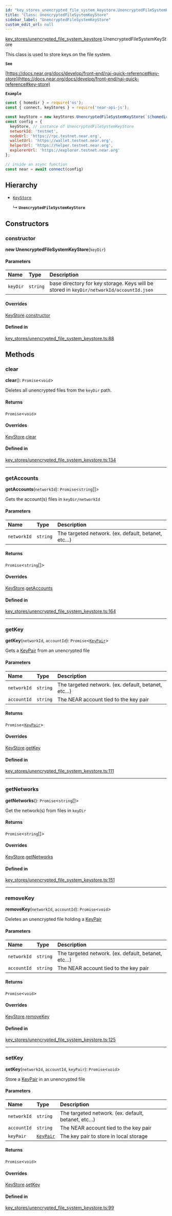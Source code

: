 ```yaml
---
id: "key_stores_unencrypted_file_system_keystore.UnencryptedFileSystemKeyStore"
title: "Class: UnencryptedFileSystemKeyStore"
sidebar_label: "UnencryptedFileSystemKeyStore"
custom_edit_url: null
---
```


[key_stores/unencrypted_file_system_keystore](../modules/key_stores_unencrypted_file_system_keystore.md).UnencryptedFileSystemKeyStore

This class is used to store keys on the file system.

**`See`**

[https://docs.near.org/docs/develop/front-end/naj-quick-reference#key-store](https://docs.near.org/docs/develop/front-end/naj-quick-reference#key-store)

**`Example`**

```js
const { homedir } = require('os');
const { connect, keyStores } = require('near-api-js');

const keyStore = new keyStores.UnencryptedFileSystemKeyStore(`${homedir()}/.near-credentials`);
const config = { 
  keyStore, // instance of UnencryptedFileSystemKeyStore
  networkId: 'testnet',
  nodeUrl: 'https://rpc.testnet.near.org',
  walletUrl: 'https://wallet.testnet.near.org',
  helperUrl: 'https://helper.testnet.near.org',
  explorerUrl: 'https://explorer.testnet.near.org'
};

// inside an async function
const near = await connect(config)
```

## Hierarchy

- [`KeyStore`](key_stores_keystore.KeyStore.md)

  ↳ **`UnencryptedFileSystemKeyStore`**

## Constructors

### constructor

**new UnencryptedFileSystemKeyStore**(`keyDir`)

#### Parameters

| Name | Type | Description |
| :------ | :------ | :------ |
| `keyDir` | `string` | base directory for key storage. Keys will be stored in `keyDir/networkId/accountId.json` |

#### Overrides

[KeyStore](key_stores_keystore.KeyStore.md).[constructor](key_stores_keystore.KeyStore.md#constructor)

#### Defined in

[key_stores/unencrypted_file_system_keystore.ts:88](https://github.com/near/near-api-js/blob/ef6d7fbf/packages/near-api-js/src/key_stores/unencrypted_file_system_keystore.ts#L88)

## Methods

### clear

**clear**(): `Promise`<`void`\>

Deletes all unencrypted files from the `keyDir` path.

#### Returns

`Promise`<`void`\>

#### Overrides

[KeyStore](key_stores_keystore.KeyStore.md).[clear](key_stores_keystore.KeyStore.md#clear)

#### Defined in

[key_stores/unencrypted_file_system_keystore.ts:134](https://github.com/near/near-api-js/blob/ef6d7fbf/packages/near-api-js/src/key_stores/unencrypted_file_system_keystore.ts#L134)

___

### getAccounts

**getAccounts**(`networkId`): `Promise`<`string`[]\>

Gets the account(s) files in `keyDir/networkId`

#### Parameters

| Name | Type | Description |
| :------ | :------ | :------ |
| `networkId` | `string` | The targeted network. (ex. default, betanet, etc…) |

#### Returns

`Promise`<`string`[]\>

#### Overrides

[KeyStore](key_stores_keystore.KeyStore.md).[getAccounts](key_stores_keystore.KeyStore.md#getaccounts)

#### Defined in

[key_stores/unencrypted_file_system_keystore.ts:164](https://github.com/near/near-api-js/blob/ef6d7fbf/packages/near-api-js/src/key_stores/unencrypted_file_system_keystore.ts#L164)

___

### getKey

**getKey**(`networkId`, `accountId`): `Promise`<[`KeyPair`](utils_key_pair.KeyPair.md)\>

Gets a [KeyPair](utils_key_pair.KeyPair.md) from an unencrypted file

#### Parameters

| Name | Type | Description |
| :------ | :------ | :------ |
| `networkId` | `string` | The targeted network. (ex. default, betanet, etc…) |
| `accountId` | `string` | The NEAR account tied to the key pair |

#### Returns

`Promise`<[`KeyPair`](utils_key_pair.KeyPair.md)\>

#### Overrides

[KeyStore](key_stores_keystore.KeyStore.md).[getKey](key_stores_keystore.KeyStore.md#getkey)

#### Defined in

[key_stores/unencrypted_file_system_keystore.ts:111](https://github.com/near/near-api-js/blob/ef6d7fbf/packages/near-api-js/src/key_stores/unencrypted_file_system_keystore.ts#L111)

___

### getNetworks

**getNetworks**(): `Promise`<`string`[]\>

Get the network(s) from files in `keyDir`

#### Returns

`Promise`<`string`[]\>

#### Overrides

[KeyStore](key_stores_keystore.KeyStore.md).[getNetworks](key_stores_keystore.KeyStore.md#getnetworks)

#### Defined in

[key_stores/unencrypted_file_system_keystore.ts:151](https://github.com/near/near-api-js/blob/ef6d7fbf/packages/near-api-js/src/key_stores/unencrypted_file_system_keystore.ts#L151)

___

### removeKey

**removeKey**(`networkId`, `accountId`): `Promise`<`void`\>

Deletes an unencrypted file holding a [KeyPair](utils_key_pair.KeyPair.md)

#### Parameters

| Name | Type | Description |
| :------ | :------ | :------ |
| `networkId` | `string` | The targeted network. (ex. default, betanet, etc…) |
| `accountId` | `string` | The NEAR account tied to the key pair |

#### Returns

`Promise`<`void`\>

#### Overrides

[KeyStore](key_stores_keystore.KeyStore.md).[removeKey](key_stores_keystore.KeyStore.md#removekey)

#### Defined in

[key_stores/unencrypted_file_system_keystore.ts:125](https://github.com/near/near-api-js/blob/ef6d7fbf/packages/near-api-js/src/key_stores/unencrypted_file_system_keystore.ts#L125)

___

### setKey

**setKey**(`networkId`, `accountId`, `keyPair`): `Promise`<`void`\>

Store a [KeyPair](utils_key_pair.KeyPair.md) in an unencrypted file

#### Parameters

| Name | Type | Description |
| :------ | :------ | :------ |
| `networkId` | `string` | The targeted network. (ex. default, betanet, etc…) |
| `accountId` | `string` | The NEAR account tied to the key pair |
| `keyPair` | [`KeyPair`](utils_key_pair.KeyPair.md) | The key pair to store in local storage |

#### Returns

`Promise`<`void`\>

#### Overrides

[KeyStore](key_stores_keystore.KeyStore.md).[setKey](key_stores_keystore.KeyStore.md#setkey)

#### Defined in

[key_stores/unencrypted_file_system_keystore.ts:99](https://github.com/near/near-api-js/blob/ef6d7fbf/packages/near-api-js/src/key_stores/unencrypted_file_system_keystore.ts#L99)
